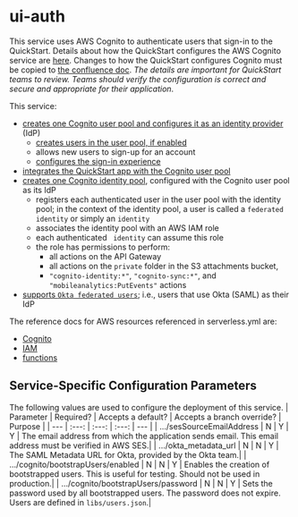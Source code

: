 # ui-auth

This service uses AWS Cognito to authenticate users that sign-in to the QuickStart. Details about how the QuickStart configures the AWS Cognito service are [here](https://confluenceent.cms.gov/x/uKufEw). Changes to how the QuickStart configures Cognito must be copied to [the confluence doc](https://confluenceent.cms.gov/x/uKufEw). _The details are important for QuickStart teams to review. Teams should verify the configuration is correct and secure and appropriate for their application_.

This service:

- [creates one Cognito user pool and configures it as an identity provider](https://confluenceent.cms.gov/x/uKufEw#QuickStartService:uiauth-CognitoUserPool) (IdP) 
  - [creates users in the user pool, if enabled](https://confluenceent.cms.gov/x/uKufEw#QuickStartService:uiauth-BootstrappedUsers)
  - allows new users to sign-up for an account
  - [configures the sign-in experience](https://confluenceent.cms.gov/x/uKufEw#QuickStartService:uiauth-Sign-InExperience:HostedUI)
- [integrates the QuickStart app with the Cognito user pool](https://confluenceent.cms.gov/x/uKufEw#QuickStartService:uiauth-CognitoUserPoolClient) 
- [creates one Cognito identity pool](https://confluenceent.cms.gov/x/uKufEw#QuickStartService:uiauth-CognitoIdentityPool), configured with the Cognito user pool as its IdP
  - registers each authenticated user in the user pool with the identity pool; in the context of the identity pool, a user is called a `federated identity` or simply an `identity`
  - associates the identity pool with an AWS IAM role
  - each authenticated ` identity` can assume this role
  - the role has permissions to perform:
      - all actions on the API Gateway
      - all actions on the `private` folder in the S3 attachments bucket,
      - `"cognito-identity:*"`, `"cognito-sync:*"`, and `"mobileanalytics:PutEvents"` actions
- [supports `Okta federated users`](https://confluenceent.cms.gov/x/uKufEw#QuickStartService:uiauth-Sign-InExperience:Okta); i.e., users that use Okta (SAML) as their IdP

The reference docs for AWS resources referenced in serverless.yml are:

- [Cognito](https://docs.aws.amazon.com/AWSCloudFormation/latest/UserGuide/AWS_Cognito.html)
- [IAM](https://docs.aws.amazon.com/AWSCloudFormation/latest/UserGuide/AWS_IAM.html)
- [functions](https://www.serverless.com/framework/docs/providers/aws/guide/functions)

## Service-Specific Configuration Parameters

The following values are used to configure the deployment of this service.
| Parameter | Required? | Accepts a default? | Accepts a branch override? | Purpose |
| --- | :---: | :---: | :---: | --- |
| .../sesSourceEmailAddress | N | Y | Y | The email address from which the application sends email. This email address must be verified in AWS SES.|
| .../okta_metadata_url | N | N | Y | The SAML Metadata URL for Okta, provided by the Okta team.|
| .../cognito/bootstrapUsers/enabled | N | N | Y | Enables the creation of bootstrapped users. This is useful for testing. Should not be used in production.|
| .../cognito/bootstrapUsers/password | N | N | Y | Sets the password used by all bootstrapped users. The password does not expire. Users are defined in `libs/users.json`.|
